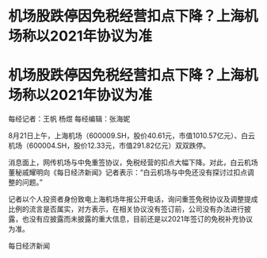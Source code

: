 # 机场股跌停因免税经营扣点下降？上海机场称以2021年协议为准

# 机场股跌停因免税经营扣点下降？上海机场称以2021年协议为准

每经记者：王帆 杨煜 每经编辑：张海妮

8月21日上午，上海机场（600009.SH，股价40.61元，市值1010.57亿元）、白云机场（600004.SH，股价12.33元，市值291.82亿元）双双跌停。

消息面上，网传机场与中免重签协议，免税经营的扣点大幅下降。对此，白云机场董秘戚耀明向《每日经济新闻》记者表示：“白云机场与中免还没有探讨过扣点调整的问题。”

记者以个人投资者身份致电上海机场年报公开电话，询问重签免税协议及调整提成比例的流言是否属实，对方表示，在相关协议没有签订前，公司没有办法进行披露，也没有应披露而未披露的重大信息，目前还是以2021年签订的免税补充协议为准。

每日经济新闻

